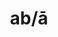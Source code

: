 ---
title: ab/ā
meaning: from, away from
ch: [nine, thirteen, mt, mt8thru9]
pos: preposition
di: (takes ablative)
haudio: ../assets/audio/ab_a-haudio.mp3
diaudio: ../assets/audio/ab_a-diaudio.mp3
eaudio: ../assets/audio/ab_a-eaudio.mp3
faudio:
sixms: A
---